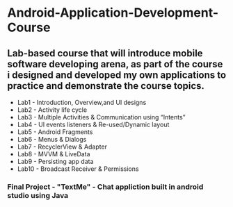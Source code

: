 # Android-Application-Development-Course
## Lab-based course that will introduce mobile software developing arena, as part of the course i designed and developed my own applications to practice and demonstrate the course topics.


 - Lab1 - Introduction, Overview,and UI designs
 - Lab2 - Activity life cycle
 - Lab3 - Multiple Activities & Communication using “Intents”
 - Lab4 - UI events listeners & Re-used/Dynamic layout
 - Lab5 - Android Fragments
 - Lab6 - Menus & Dialogs
 - Lab7 - RecyclerView & Adapter
 - Lab8 - MVVM & LiveData
 - Lab9 - Persisting app data
 - Lab10 - Broadcast Receiver & Permissions

### Final Project - "TextMe" - Chat appliction built in android studio using Java
